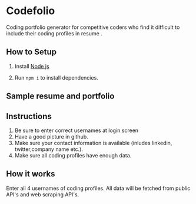 # Codefolio
Coding portfolio generator for competitive coders who find it difficult to include their coding profiles in resume .

## How to Setup
1) Install [Node js](https://nodejs.org/en/download/)

2) Run ```npm i``` to install dependencies.

## Sample resume and portfolio


## Instructions
1. Be sure to enter correct usernames at login screen
2. Have a good picture in github.
3. Make sure your contact information is available (inludes linkedin, twitter,company name etc.).
5. Make sure all coding profiles have enough data.


## How it works
Enter all 4 usernames of coding profiles. All data will be fetched from public API's and web scraping API's.
